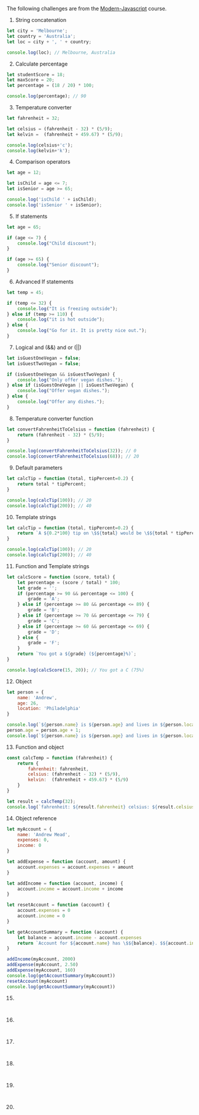The following challenges are from the [Modern-Javascript](https://www.udemy.com/course/modern-javascript/) course.

1. String concatenation

```js
let city = 'Melbourne';
let country = 'Australia';
let loc = city + ', ' + country;

console.log(loc); // Melbourne, Australia
```

2. Calculate percentage

```js
let studentScore = 18;
let maxScore = 20;
let percentage = (18 / 20) * 100;

console.log(percentage); // 90
```

3. Temperature converter

```js
let fahrenheit = 32;

let celsius = (fahrenheit - 32) * (5/9);
let kelvin =  (fahrenheit + 459.67) * (5/9);

console.log(celsius+'c');
console.log(kelvin+'k');
```

4. Comparison operators

```js
let age = 12;

let isChild = age <= 7;
let isSenior = age >= 65;

console.log('isChild ' + isChild);
console.log('isSenior ' + isSenior);
```

5. If statements

```js
let age = 65;

if (age <= 7) {
    console.log("Child discount");
}

if (age >= 65) {
    console.log("Senior discount");
}
```

6. Advanced If statements

```js
let temp = 45;

if (temp <= 32) {
    console.log("It is freezing outside");
} else if (temp >= 110) {
    console.log("it is hot outside");
} else {
    console.log("Go for it. It is pretty nice out.");
}
```

7. Logical and (&&) and or (||)

```js
let isGuestOneVegan = false;
let isGuestTwoVegan = false;

if (isGuestOneVegan && isGuestTwoVegan) {
    console.log("Only offer vegan dishes.");
} else if (isGuestOneVegan || isGuestTwoVegan) {
    console.log("Offer vegan dishes.");
} else {
    console.log("Offer any dishes.");
}
```
	
8. Temperature converter function

```js
let convertFahrenheitToCelsius = function (fahrenheit) {
    return (fahrenheit - 32) * (5/9);
}

console.log(convertFahrenheitToCelsius(32)); // 0
console.log(convertFahrenheitToCelsius(68)); // 20
```

9. Default parameters

```js
let calcTip = function (total, tipPercent=0.2) {
    return total * tipPercent;
}

console.log(calcTip(100)); // 20
console.log(calcTip(200)); // 40
```

10. Template strings

```js
let calcTip = function (total, tipPercent=0.2) {
    return `A ${0.2*100} tip on \$${total} would be \$${total * tipPercent}`;
}

console.log(calcTip(100)); // 20
console.log(calcTip(200)); // 40
```

11. Function and Template strings

```js
let calcScore = function (score, total) {
    let percentage = (score / total) * 100;
    let grade = '';
    if (percentage >= 90 && percentage <= 100) {
        grade = 'A';
    } else if (percentage >= 80 && percentage <= 89) {
        grade = 'B';
    } else if (percentage >= 70 && percentage <= 79) {
        grade = 'C';
    } else if (percentage >= 60 && percentage <= 69) {
        grade = 'D';
    } else {
        grade = 'F';
    }
    return `You got a ${grade} (${percentage}%)`;
}

console.log(calcScore(15, 20)); // You got a C (75%)
```

12. Object

```js
let person = {
    name: 'Andrew',
    age: 26,
    location: 'Philadelphia'
}

console.log(`${person.name} is ${person.age} and lives in ${person.location}`)
person.age = person.age + 1;
console.log(`${person.name} is ${person.age} and lives in ${person.location}`)
```

13. Function and object

```js
const calcTemp = function (fahrenheit) {
    return {
        fahrenheit: fahrenheit,
        celsius: (fahrenheit - 32) * (5/9),
        kelvin:  (fahrenheit + 459.67) * (5/9)
    }
}

let result = calcTemp(32);
console.log(`fahrenheit: ${result.fahrenheit} celsius: ${result.celsius} kelvin: ${result.kelvin}`);
```

14. Object reference

```js
let myAccount = {
    name: 'Andrew Mead',
    expenses: 0,
    income: 0
}

let addExpense = function (account, amount) {
    account.expenses = account.expenses + amount
}

let addIncome = function (account, income) {
    account.income = account.income + income
}

let resetAccount = function (account) {
    account.expenses = 0
    account.income = 0
}

let getAccountSummary = function (account) {
    let balance = account.income - account.expenses
    return `Account for ${account.name} has \$${balance}. $${account.income} in income. \$${account.expenses} in expenses.`
}

addIncome(myAccount, 2000)
addExpense(myAccount, 2.50)
addExpense(myAccount, 160)
console.log(getAccountSummary(myAccount))
resetAccount(myAccount)
console.log(getAccountSummary(myAccount))
```

15.

```js



```

16.

```js



```


17.

```js



```


18.

```js



```


19.

```js



```

20.

```js



```
